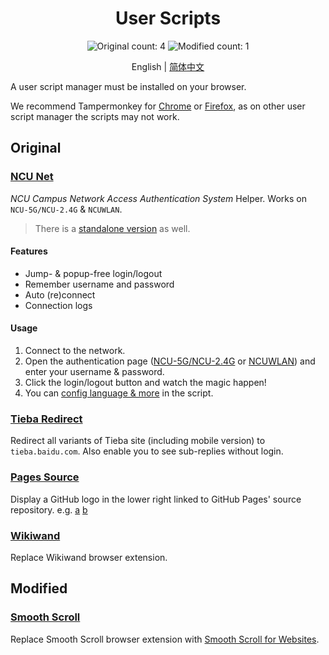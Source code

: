 <h1 align="center">User Scripts</h1>

<div align="center">

![Original count: 4](https://img.shields.io/badge/ORIGINAL-4-blue.svg?style=for-the-badge)
![Modified count: 1](https://img.shields.io/badge/MODIFIED-1-orange.svg?style=for-the-badge)

English | [简体中文](README-zh-CN.md)

</div>

A user script manager must be installed on your browser.

We recommend Tampermonkey for [Chrome](https://chrome.google.com/webstore/detail/tampermonkey/dhdgffkkebhmkfjojejmpbldmpobfkfo) or [Firefox](https://addons.mozilla.org/firefox/addon/tampermonkey/), as on other user script manager the scripts may not work.

## Original

### [NCU Net](https://github.com/kidonng/cherry/raw/master/scripts/ncu-net.user.js)

*NCU Campus Network Access Authentication System* Helper. Works on `NCU-5G/NCU-2.4G` & `NCUWLAN`.

> There is a [standalone version](https://github.com/kidonng/ncu-net) as well.

#### Features

- Jump- & popup-free login/logout
- Remember username and password
- Auto (re)connect
- Connection logs

#### Usage

1. Connect to the network.
2. Open the authentication page ([NCU-5G/NCU-2.4G](http://222.204.3.154/) or [NCUWLAN](http://aaa.ncu.edu.cn/)) and enter your username & password.
3. Click the login/logout button and watch the magic happen!
4. You can [config language & more](./ncu-net.user.js#L12-L31) in the script.

### [Tieba Redirect](https://github.com/kidonng/cherry/raw/master/scripts/tieba-redirect.user.js)

Redirect all variants of Tieba site (including mobile version) to `tieba.baidu.com`. Also enable you to see sub-replies without login.

### [Pages Source](https://github.com/kidonng/cherry/raw/master/scripts/pages-source.user.js)

Display a GitHub logo in the lower right linked to GitHub Pages' source repository. e.g. [a](https://edwardtufte.github.io/) [b](https://edwardtufte.github.io/tufte-css/)

### [Wikiwand](https://github.com/kidonng/cherry/raw/master/scripts/wikiwand.user.js)

Replace Wikiwand browser extension.

## Modified

### [Smooth Scroll](https://github.com/kidonng/cherry/raw/master/scripts/smoothscroll.user.js)

Replace Smooth Scroll browser extension with [Smooth Scroll for Websites](https://github.com/gblazex/smoothscroll-for-websites).
